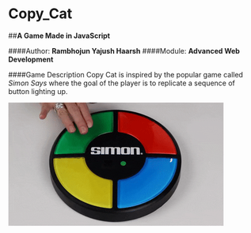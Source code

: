 # Copy_Cat
##**A Game Made in JavaScript**

####Author: **Rambhojun Yajush Haarsh**
####Module: **Advanced Web Development**

####Game Description
Copy Cat is inspired by the popular game called _*Simon Says*_ where the goal of the player is to replicate a sequence of button lighting up.

![Simon Says Example](/readme_media/simon-ex.gif)
